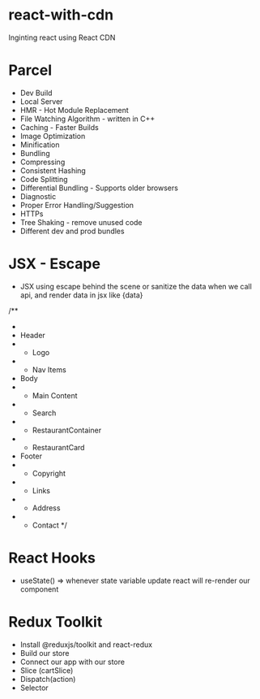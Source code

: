 # react-with-cdn

Inginting react using React CDN

# Parcel

- Dev Build
- Local Server
- HMR - Hot Module Replacement
- File Watching Algorithm - written in C++
- Caching - Faster Builds
- Image Optimization
- Minification
- Bundling
- Compressing
- Consistent Hashing
- Code Splitting
- Differential Bundling - Supports older browsers
- Diagnostic
- Proper Error Handling/Suggestion
- HTTPs
- Tree Shaking - remove unused code
- Different dev and prod bundles

# JSX - Escape

- JSX using escape behind the scene or sanitize the data when we call api, and render data in jsx like {data}

/\*\*

-
- Header
- - Logo
- - Nav Items
- Body
- - Main Content
- - Search
- - RestaurantContainer
- - RestaurantCard
- Footer
- - Copyright
- - Links
- - Address
- - Contact
    \*/

# React Hooks

- useState() => whenever state variable update react will re-render our component

# Redux Toolkit

- Install @reduxjs/toolkit and react-redux
- Build our store
- Connect our app with our store
- Slice (cartSlice)
- Dispatch(action)
- Selector
